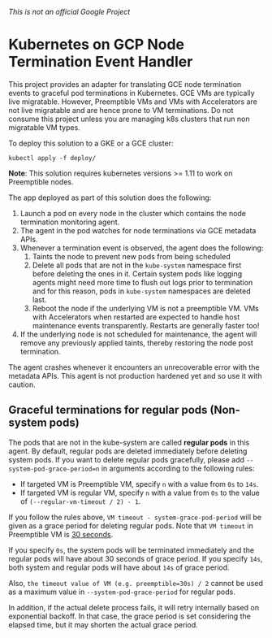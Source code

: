 *This is not an official Google Project*

# Kubernetes on GCP Node Termination Event Handler

This project provides an adapter for translating GCE node termination events to graceful pod terminations in Kubernetes.
GCE VMs are typically live migratable. However, Preemptible VMs and VMs with Accelerators are not live migratable and are hence prone to VM terminations.
Do not consume this project unless you are managing k8s clusters that run non migratable VM types.

To deploy this solution to a GKE or a GCE cluster:
```shell
kubectl apply -f deploy/
```

**Note**: This solution requires kubernetes versions >= 1.11 to work on Preemptible nodes.

The app deployed as part of this solution does the following:

1. Launch a pod on every node in the cluster which contains the node termination monitoring agent.
2. The agent in the pod watches for node terminations via GCE metadata APIs.
3. Whenever a termination event is observed, the agent does the following:
   1. Taints the node to prevent new pods from being scheduled
   2. Delete all pods that are not in the `kube-system` namespace first before deleting the ones in it. Certain system pods like logging agents might need more time to flush out logs prior to termination and for this reason, pods in `kube-system` namespaces are deleted last.
   3. Reboot the node if the underlying VM is not a preemptible VM. VMs with Accelerators when restarted are expected to handle host maintenance events transparently. Restarts are generally faster too!
4. If the underlying node is not scheduled for maintenance, the agent will remove any previously applied taints, thereby restoring the node post termination.

The agent crashes whenever it encounters an unrecoverable error with the metadata APIs.
This agent is not production hardened yet and so use it with caution.

## Graceful terminations for regular pods (Non-system pods)

The pods that are not in the kube-system are called **regular pods** in this agent.
By default, regular pods are deleted immediately before deleting system pods.
If you want to delete regular pods gracefully, please add `--system-pod-grace-period=n` in arguments according to the following rules:

- If targeted VM is Preemptible VM, specify `n` with a value from `0s` to `14s`.
- If targeted VM is regular VM, specify `n` with a value from `0s` to the value of `(--regular-vm-timeout / 2) - 1`.

If you follow the rules above, `VM timeout - system-grace-pod-period` will be given as a grace period for deleting regular pods.
Note that `VM timeout` in Preemptible VM is [30 seconds](https://cloud.google.com/compute/docs/instances/preemptible#preemption-process).

If you specify `0s`, the system pods will be terminated immediately and the regular pods will have about 30 seconds of grace period.
If you specify `14s`, both system and regular pods will have about `14s` of grace period.

Also, `the timeout value of VM (e.g. preemptible=30s) / 2` cannot be used as a maximum value in `--system-pod-grace-period` for regular pods.

In addition, if the actual delete process fails, it will retry internally based on exponential backoff. In that case, the grace period is set considering the elapsed time, but it may shorten the actual grace period.
